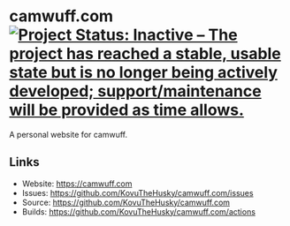 # camwuff.com [![Project Status: Inactive – The project has reached a stable, usable state but is no longer being actively developed; support/maintenance will be provided as time allows.](https://www.repostatus.org/badges/latest/inactive.svg)](https://www.repostatus.org/#inactive)

A personal website for camwuff.

## Links

* Website: <https://camwuff.com>
* Issues: <https://github.com/KovuTheHusky/camwuff.com/issues>
* Source: <https://github.com/KovuTheHusky/camwuff.com>
* Builds: <https://github.com/KovuTheHusky/camwuff.com/actions>
